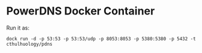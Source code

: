 PowerDNS Docker Container
=========================

Run it as:

	dock run -d -p 53:53 -p 53:53/udp -p 8053:8053 -p 5380:5380 -p 5432 -t cthulhuology/pdns
